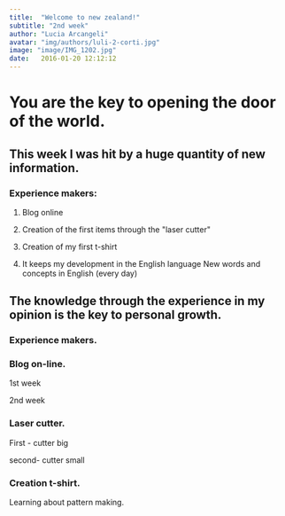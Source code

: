 ```yaml
---
title:  "Welcome to new zealand!"
subtitle: "2nd week"
author: "Lucia Arcangeli"
avatar: "img/authors/luli-2-corti.jpg"
image: "image/IMG_1202.jpg"
date:   2016-01-20 12:12:12
---
```


# You are the key to opening the door of the world. 

## This week I was hit by a huge quantity of new information.

### Experience makers:

1. Blog online

2. Creation of the first items through the "laser cutter"

3. Creation of my first t-shirt

4. It keeps my development in the English language
   New words and concepts in English (every day)

## The knowledge through the experience in my opinion  is the key to personal growth.


### Experience makers.


### Blog on-line.

1st week

2nd week

### Laser cutter.

First - cutter big

second- cutter small

### Creation t-shirt. 

Learning about pattern making.